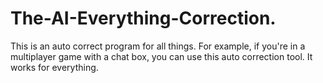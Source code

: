 # The-AI-Everything-Correction.
This is an auto correct program for all things. For example, if you're in a multiplayer game with a chat box, you can use this auto correction tool. It works for everything.
